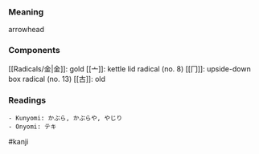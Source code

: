 ### Meaning

arrowhead

### Components

[[Radicals/金|金]]: gold [[亠]]: kettle lid radical (no. 8) [[冂]]: upside-down box radical (no. 13) [[古]]: old

### Readings

```
- Kunyomi: かぶら, かぶらや, やじり
- Onyomi: テキ
```

#kanji